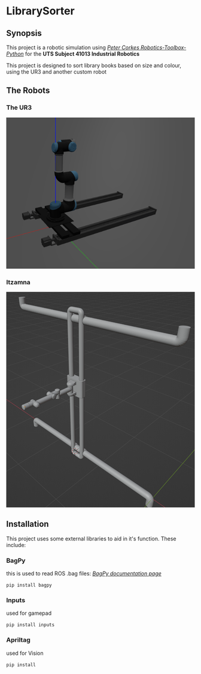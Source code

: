 # LibrarySorter

## Synopsis

This project is a robotic simulation using *[Peter Corkes Robotics-Toolbox-Python](https://github.com/petercorke/robotics-toolbox-python "Robotics Toolbox")* for the **UTS Subject 41013 Industrial Robotics**

This project is designed to sort library books based on size and colour, using the UR3 and another custom robot

## The Robots

### The UR3

![image of the LinearUR3](/Docs/Figs/LinearUR3.png "LinearUR3")

### Itzamna

![image of Itzamna](/Docs/Figs/Itzamna.png "Itzamna")

## Installation

This project uses some external libraries to aid in it's function. These include:

### BagPy

this is used to read ROS .bag files: *[BagPy documentation page](https://pypi.org/project/bagpy/)*

```shell script
pip install bagpy
```

### Inputs

used for gamepad

```shell script
pip install inputs
```
### Apriltag

used for Vision

```shell script
pip install 
```
